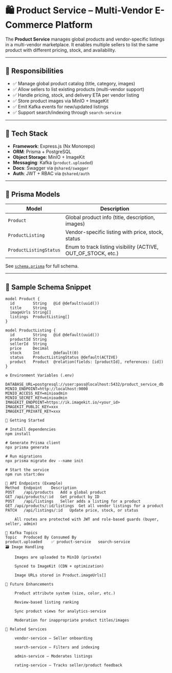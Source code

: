 # 🛍️ Product Service – Multi-Vendor E-Commerce Platform

The **Product Service** manages global products and vendor-specific listings in a multi-vendor marketplace. It enables multiple sellers to list the same product with different pricing, stock, and availability.

---

## 📌 Responsibilities

- ✅ Manage global product catalog (title, category, images)
- ✅ Allow sellers to list existing products (multi-vendor support)
- ✅ Handle pricing, stock, and delivery ETA per vendor listing
- ✅ Store product images via MinIO + ImageKit
- ✅ Emit Kafka events for new/updated listings
- ✅ Support search/indexing through `search-service`

---

## 🧱 Tech Stack

- **Framework**: Express.js (Nx Monorepo)
- **ORM**: Prisma + PostgreSQL
- **Object Storage**: MinIO + ImageKit
- **Messaging**: Kafka (`product.uploaded`)
- **Docs**: Swagger via `@shared/swagger`
- **Auth**: JWT + RBAC via `@shared/auth`

---

## 🧠 Prisma Models

| Model                  | Description                                                   |
| ---------------------- | ------------------------------------------------------------- |
| `Product`              | Global product info (title, description, images)              |
| `ProductListing`       | Vendor-specific listing with price, stock, status             |
| `ProductListingStatus` | Enum to track listing visibility (ACTIVE, OUT_OF_STOCK, etc.) |

See [`schema.prisma`](./prisma/schema.prisma) for full schema.

---

## 🧾 Sample Schema Snippet

```prisma
model Product {
  id        String   @id @default(uuid())
  title     String
  imageUrls String[]
  listings  ProductListing[]
}

model ProductListing {
  id        String   @id @default(uuid())
  productId String
  sellerId  String
  price     Decimal
  stock     Int      @default(0)
  status    ProductListingStatus @default(ACTIVE)
  product   Product  @relation(fields: [productId], references: [id])
}

⚙️ Environment Variables (.env)

DATABASE_URL=postgresql://user:pass@localhost:5432/product_service_db
MINIO_ENDPOINT=http://localhost:9000
MINIO_ACCESS_KEY=minioadmin
MINIO_SECRET_KEY=minioadmin
IMAGEKIT_ENDPOINT=https://ik.imagekit.io/<your_id>
IMAGEKIT_PUBLIC_KEY=xxx
IMAGEKIT_PRIVATE_KEY=xxx

🚀 Getting Started

# Install dependencies
npm install

# Generate Prisma client
npx prisma generate

# Run migrations
npx prisma migrate dev --name init

# Start the service
npm run start:dev

🧪 API Endpoints (Example)
Method	Endpoint	Description
POST	/api/products	Add a global product
GET	/api/products/:id	Get product by ID
POST	/api/listings	Seller adds a listing for a product
GET	/api/products/:id/listings	Get all vendor listings for a product
PATCH	/api/listings/:id	Update price, stock, or status

    All routes are protected with JWT and role-based guards (buyer, seller, admin)

🔁 Kafka Topics
Topic	Produced By	Consumed By
product.uploaded	✅ product-service	search-service
🗃️ Image Handling

    Images are uploaded to MinIO (private)

    Synced to ImageKit (CDN + optimization)

    Image URLs stored in Product.imageUrls[]

🧭 Future Enhancements

    Product attribute system (size, color, etc.)

    Review-based listing ranking

    Sync product views for analytics-service

    Moderation for inappropriate product titles/images

🧩 Related Services

    vendor-service – Seller onboarding

    search-service – Filters and indexing

    admin-service – Moderates listings

    rating-service – Tracks seller/product feedback

```
